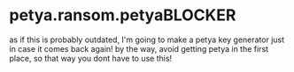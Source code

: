 # petya.ransom.petyaBLOCKER
as if this is probably outdated, I'm going to make a petya key generator just in case it comes back again!
by the way, avoid getting petya in the first place, so that way you dont have to use this!
